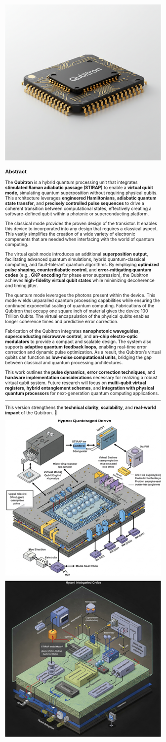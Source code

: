 ![Qubitron-A](https://raw.githubusercontent.com/bookofquantum/BOQ/refs/heads/main/photons/Qubitron/img/Qubitron-A.png "Qubitron-A")

### **Abstract**  

The **Qubitron** is a hybrid quantum processing unit that integrates **stimulated Raman adiabatic passage (STIRAP)** to enable a **virtual qubit mode**, simulating quantum superposition without requiring physical qubits. This architecture leverages **engineered Hamiltonians**, **adiabatic quantum state transfer**, and **precisely controlled pulse sequences** to drive a coherent transition between computational states, effectively creating a software-defined qubit within a photonic or superconducting platform.  

The classical mode provides the proven design of the transistor.  It enables this device to incorporated into any design that requires a classical aspect.  This vastly simplifies the creation of a wide variety of electronic compenents that are needed when interfacing with the world of quantum computing.

The virtual qubit mode introduces an additional **superposition output**, facilitating advanced quantum simulations, hybrid quantum-classical computing, and fault-tolerant quantum algorithms. By employing **optimized pulse shaping**, **counterdiabatic control**, and **error-mitigating quantum codes** (e.g., **GKP encoding** for phase error suppression), the Qubitron achieves **high-fidelity virtual qubit states** while minimizing decoherence and timing jitter.

The quantum mode leverages the photons present within the device.  This mode wields unparalled quantum processing capabilities while ensuring the continued exponential scaling of quantum computing.  Fabrications of the Qubitron that occupy one square inch of material gives the device 100 Trillion Qubits.  The virtual encapsulation of the physical qubits enables longer coherence times and predictive error correction. 

Fabrication of the Qubitron integrates **nanophotonic waveguides**, **superconducting microwave control**, and **on-chip electro-optic modulators** to provide a compact and scalable design. The system also supports **adaptive quantum feedback loops**, enabling real-time error correction and dynamic pulse optimization. As a result, the Qubitron’s virtual qubits can function as **low-noise computational units**, bridging the gap between classical and quantum processing architectures.  

This work outlines the **pulse dynamics**, **error correction techniques**, and **hardware implementation considerations** necessary for realizing a robust virtual qubit system. Future research will focus on **multi-qubit virtual registers**, **hybrid entanglement schemes**, and **integration with physical quantum processors** for next-generation quantum computing applications.  

---

This version strengthens the **technical clarity**, **scalability**, and **real-world impact** of the Qubitron. 🚀

![Qubitron-A](https://raw.githubusercontent.com/bookofquantum/BOQ/refs/heads/main/photons/Qubitron/img/qubitron-a.jpg "Qubitron-A")

![Qubitron-B](https://raw.githubusercontent.com/bookofquantum/BOQ/refs/heads/main/photons/Qubitron/img/qubitron-b.jpg "Qubitron-B")
